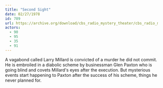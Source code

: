 ```yaml
---
title: "Second Sight"
date: 02/27/1978
id: 789
url: https://archive.org/download/cbs_radio_mystery_theater/cbs_radio_mystery_theater-0751-0800.zip/cbs_radio_mystery_theater-0751-0800%2Fcbsrmt_0789_second_sight.mp3
actors:
  - 90
  - 95
  - 35
  - 91
---
```

A vagabond called Larry Millard is convicted of a murder he did not commit. He is embroiled in a diabolic scheme by businessman Glen Paxton who is going blind and covets Millard's eyes after the execution. But mysterious events start happening to Paxton after the success of his scheme, things he never planned for.
